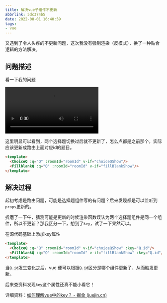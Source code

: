 ```yaml
---
title: 解决vue子组件不更新
abbrlink: 5dc374b5
date: 2022-08-01 16:40:59
tags:
- vue
---
```


又遇到了令人头疼的不更新问题，这次我没有强制渲染（反模式），换了一种贴合逻辑的方法解决。

<!--more-->

## 问题描述

看一下我的问题

<video src="QQ20220801-164654.mp4"></video>

这里明显可以看到，两个选择题切换过后就不更新了，怎么点都是之前那个，实际应该更新成路由上面对应id的题目。

```html
<template>
  <ChoiceQ :q="Q" :roomId="roomId" v-if="choiceQShow"/>
  <FillblankQ :q="Q" :roomId="roomId" v-if="fillBlankShow"/>
</template>
```



## 解决过程

起初考虑是路由问题，可能是选择题组件写的有问题？后来发现都是可以监听到`props`更新的。

折磨了一下午，猜测可能是更新的时候渲染函数误认为两个选择题组件是同一个组件，所以不更新？那我区分一下，想到了`key`，试了一下果然可以。

在源代码基础上添加key属性

```html
<template>
  <ChoiceQ :q="Q" :roomId="roomId" v-if="choiceQShow" :key="Q.id"/>
  <FillblankQ :q="Q" :roomId="roomId" v-if="fillBlankShow" :key="Q.id"/>
</template>
```

当`Q.id`发生变化之后，vue 便可以根据`Q.id`区分是哪个组件更新了，从而触发更新。

后来查资料发现`key`这个属性还真不能小看它！



详细资料：[如何理解vue中的key？ - 掘金 (juejin.cn)](https://juejin.cn/post/6844903985397104648)
